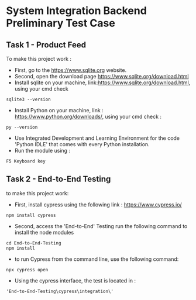 # System Integration Backend Preliminary Test Case

## Task 1 - Product Feed
To make this project work :
- First, go to the https://www.sqlite.org website.
- Second, open the download page https://www.sqlite.org/download.html
- Install sqlite on your machine, link:https://www.sqlite.org/download.html, using your cmd check
```
sqlite3 --version
```
- Install Python on your machine, link : https://www.python.org/downloads/, using your cmd check :
```
py --version
```
- Use Integrated Development and Learning Environment for the code 'Python IDLE' that comes with every Python installation.
- Run the module using :
```
F5 Keyboard key
```
## Task 2 - End-to-End Testing
to make this project work:
- First, install cypress using the following link : https://www.cypress.io/
```
npm install cypress
```
- Second, access the 'End-to-End' Testing run the following command to install the node modules
```
cd End-to-End-Testing
npm install
```
- to run Cypress from the command line, use the following command:
```
npx cypress open
```
- Using the cypress interface, the test is located in :
```
'End-to-End-Testing\cypress\integration\'
```